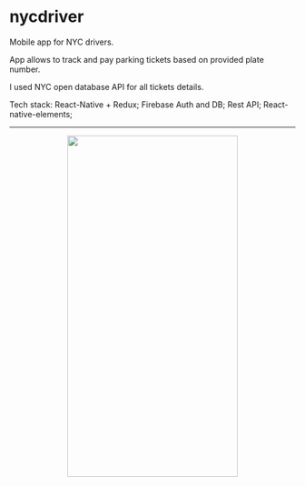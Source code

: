 # nycdriver
Mobile app for NYC drivers.

App allows to track and pay parking tickets based on provided plate number. 

I used NYC open database API for all tickets details. 

Tech stack: 
React-Native + Redux;
Firebase Auth and DB;
Rest API;
React-native-elements;

<hr>



<div align='center' >
<img src="https://media.giphy.com/media/5Yl0Gw7tm4zrkZcoo0/giphy.gif" width='300' height='600' align='center'>
</div>


